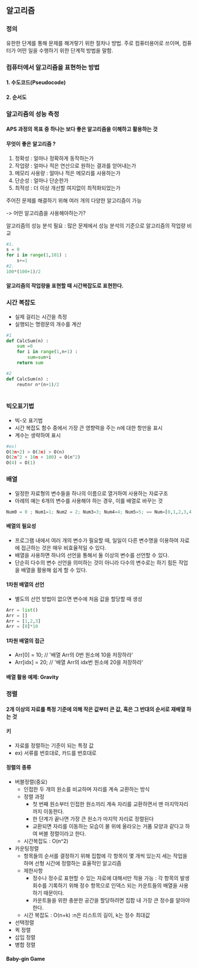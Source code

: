 ## 알고리즘

### 정의

유한한 단계를 통해 문제를 해겨랗기 위한 절차나 방법. 주로 컴퓨터용어로 쓰이며, 컴퓨터가 어떤 일을 수행하기 위한 단계적 방법을 말함.

### 컴퓨터에서 알고리즘을 표현하는 방법

#### 1. 수도코드(Pseudocode)

#### 2. 순서도



### 알고리즘의 성능 측정

#### APS 과정의 목표 중 하나는 보다 좋은 알고리즘을 이해하고 활용하는 것 

#### 무엇이 좋은 알고리즘 ?

1. 정확성 : 얼마나 정확하게 동작하는가
2. 작업량 : 얼마나 적은 연산으로 원하는 결과를 얻어내는가
3. 메모리 사용량 : 얼마나 적은 메모리를 사용하는가
4. 단순성 : 얼마나 단순한가
5. 최적성 : 더 이상 개선할 여지없이 최적화되었는가

주어진 문제를 해결하기 위해 여러 개의 다양한 알고리즘이 가능

-> 어떤 알고리즘을 사용해야하는가?



알고리즘의 성능 분석 필요 : 많은 문제에서 성능 분석의 기준으로 알고리즘의 작업량 비교

``` python
#1.
s = 0 
for i in range(1,101) :
    s+=1
#2.
100*(100+1)/2 
```

#### 알고리즘의 작업량을 표현할 때 시간복잡도로 표현한다.

### 시간 복잡도

- 실제 걸리는 시간을 측정
- 실행되는 명령문의 개수를 계산

```python
#1 
def CalcSum(n) :
    sum =0
    for i in range(1,n+1) :
        sum=sum+i
    return sum

#2 
def CalcSum(n) :
    reutnr n*(n+1)/2
 
```



### 빅오표기법

- 빅-오 표기법
- 시간 복잡도 함수 중에서 가장 큰 영향력을 주는 n에 대한 항만을 표시
- 계수는 생략하여 표시

```python
#ex)
O(3n+2) > O(3n) > O(n)
O(2n^2 + 10n + 100) = O(n^2)
O(4) = O(1)
```



### 배열

- 일정한 자료형의 변수들을 하나의 이름으로 열거하여 사용하는 자료구조
- 아례의 예는 6개의 변수를 사용해야 하는 경우, 이를 배열로 바꾸는 것

``` python
Num0 = 0 ; Num1=1; Num2 = 2; Num3=3; Num4=4; Num5=5; == Num=[0,1,2,3,4,5]
```

#### 배열의 필요성

- 프로그램 내에서 여러 개의 변수가 필요할 때, 일일이 다른 변수명을 이용하여 자료에 접근하는 것은 매우 비효율적일 수 있다.
- 배열을 사용하면 하나의 선언을 통해서 둘 이상의 변수를 선언할 수 있다.
- 단순히 다수의 변수 선언을 의미하는 것이 아니라 다수의 변수로는 하기 힘든 작업을 배열을 활용해 쉽게 할 수 있다.

#### 1차원 배열의 선언

- 별도의 선언 방법이 없으면 변수에 처음 값을 할당할 때 생성

```python
Arr = list()
Arr = []
Arr = [1,2,3]
Arr = [0]*10 
```

#### 1차원 배열의 접근

- Arr[0] = 10; // '배열 Arr의 0번 원소에 10을 저장하라'
- Arr[idx] = 20; // '배열 Arr의 idx번 원소에 20을 저장하라'

#### 배열 활용 예제: Gravity





### 정렬

#### 2개 이상의 자료를 특정 기준에 의해 작은 값부터 큰 값, 혹은 그 반대의 순서로 재배열 하는 것 

#### 키 

- 자료를 정렬하는 기준이 되는 특정 값 
- ex) 서류를 번호대로, 카드를 번호대로

#### 정렬의 종류

- 버블정렬(중요)
  - 인접한 두 개의 원소를 비교하며 자리를 계속 교환하는 방식
  - 정렬 과정
    - 첫 번째 원소부터 인접한 원소끼리 계속 자리를 교환하면서 맨 마지막자리까지 이동한다.
    - 한 단계가 끝나면 가장 큰 원소가 마지막 자리로 정렬된다
    - 교환되면 자리를 이동하는 모습이 물 위에 올라오는 거품 모양과 같다고 하여 버블 정렬이라고 한다. 
  - 시간복잡도 : O(n^2)
- 카운팅정렬
  - 항목들의 순서를 결정하기 위해 집합에 각 항목이 몇 개씩 있는지 세는 작업을 하며 선형 시간에 정렬하는 효율적인 알고리즘
  - 제한사항
    - 정수나 정수로 표현할 수 있는 자료에 대해서만 적용 가능 : 각 항목의 발생 회수를 기록하기 위해 정수 항목으로 인덱스 되는 카운트들의 배열을 사용하기 때문이다.
    - 카운트들을 위한 충분한 공간을 할당하려면 집합 내 가장 큰 정수를 알아야한다. 
  - 시간 복잡도 : O(n+k) :n은 리스트의 길이, k는 정수 최대값 
- 선택정렬
- 퀵 정렬
- 삽입 정렬
- 병합 정렬

#### Baby-gin Game

